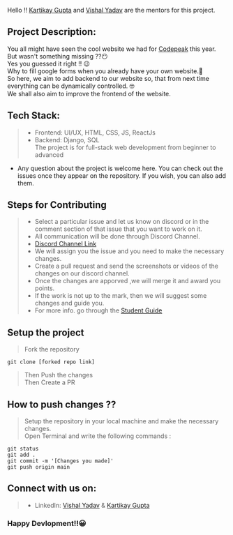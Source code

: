 Hello !! [Kartikay Gupta](https://github.com/KartuzGupta) and [Vishal Yadav](https://github.com/VishalIITP) are the mentors for this project. <br>

## Project Description:
You all might have seen the cool website we had for [Codepeak](https://www.codepeak.tech/) this year. <br>
But wasn't something missing ??😶 <br>
Yes you guessed it right !! 😉 <br>
Why to fill google forms when you already have your own website.🧐 <br>
So here, we aim to add backend to our website so, that from next time everything can be dynamically controlled. 🤓 <br>
We shall also aim to improve the frontend of the website. <br>
 
## Tech Stack: 
>- Frontend: UI/UX, HTML, CSS, JS, ReactJs <br>
>- Backend: Django, SQL <br>
The project is for full-stack web development from beginner to advanced <br>

- Any question about the project is welcome here. You can check out the issues once they appear on the repository. If you wish, you can also add them. <br>

## Steps for Contributing
> - Select a particular issue and let us know on discord or in the comment section of that issue that you want to work on it. <br>
> - All communication will be done through Discord Channel.  <br>
> - [Discord Channel Link](https://discord.gg/xhQ9N9Z3jc) <br>
> - We will assign you the issue and you need to make the necessary changes. <br>
> - Create a pull request and send the screenshots or videos of the changes on our discord channel. <br>
> - Once the changes are apporved ,we will merge it and award you points. <br>
> - If the work is not up to the mark, then we will suggest some changes and guide you. <br>
> - For more info. go through the [Student Guide](https://bit.ly/3c9UkPA) <br>

## Setup the project
>Fork the repository <br>
```
git clone [forked repo link]
```
>Then Push the changes <br>
>Then Create a PR <br>

## How to push changes ??
>Setup the repository in your local machine and make the necessary changes. <br>
>Open Terminal and write the following commands : <br>
```
git status
git add .
git commit -m '[Changes you made]'
git push origin main
```

## Connect with us on:
>- LinkedIn: [Vishal Yadav](https://www.linkedin.com/in/vishal-yadav-71a514208/) & [Kartikay Gupta](https://www.linkedin.com/in/kartikay-gupta/)


### Happy Devlopment!!😀 
